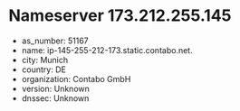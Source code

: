 # Nameserver 173.212.255.145

* as_number: 51167
* name: ip-145-255-212-173.static.contabo.net.
* city: Munich
* country: DE
* organization: Contabo GmbH
* version: Unknown
* dnssec: Unknown
